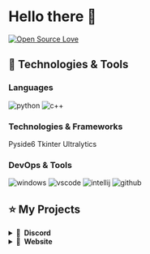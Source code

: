 # Hello there 👋

[![Open Source Love](https://badges.frapsoft.com/os/v1/open-source.svg?v=102)](https://github.com/ellerbrock/open-source-badge/)


## 🚀 Technologies & Tools

### Languages

![python](https://img.shields.io/badge/python-black?style=flat-square&logo=python)
![c++](https://img.shields.io/badge/cpp-black?style=flat-square&logo=cpp)

### Technologies & Frameworks

Pyside6
Tkinter 
Ultralytics


### DevOps & Tools

![windows](https://img.shields.io/badge/windows-black?style=flat-square&logo=windows&logoColor=0078D6)
![vscode](https://img.shields.io/badge/vscode-black?style=flat-square&logo=visual-studio-code&logoColor=007ACC)
![intellij](https://img.shields.io/badge/intellij-black?style=flat-square&logo=intellij-idea)
![github](https://img.shields.io/badge/github-black?style=flat-square&logo=github)

## ⭐ My Projects

<details>
  <summary><b>🛒 &nbsp;Discord</b></summary>
  <br/>
  <p align="center">
    <a href="https://discord.gg/j8a2Z64Rkg">
      Async.xyz
    </a>
</p>
</details>
<details>
  <summary><b>🛒 &nbsp;Website</b></summary>
  <br/>
  <p align="center">
    <a href="asynccheats.xyz">
      Asynccheats.xyz
    </a>
</p>
</details>
